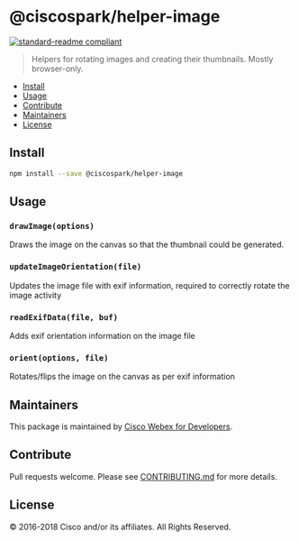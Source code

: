 # @ciscospark/helper-image

[![standard-readme compliant](https://img.shields.io/badge/readme%20style-standard-brightgreen.svg?style=flat-square)](https://github.com/RichardLitt/standard-readme)

> Helpers for rotating images and creating their thumbnails. Mostly browser-only.

- [Install](#install)
- [Usage](#usage)
- [Contribute](#contribute)
- [Maintainers](#maintainers)
- [License](#license)

## Install

```bash
npm install --save @ciscospark/helper-image
```

## Usage

### `drawImage(options)`

Draws the image on the canvas so that the thumbnail could be generated.

### `updateImageOrientation(file)`

Updates the image file with exif information, required to correctly rotate the image activity

### `readExifData(file, buf)`

Adds exif orientation information on the image file

### `orient(options, file)`

Rotates/flips the image on the canvas as per exif information

## Maintainers

This package is maintained by [Cisco Webex for Developers](https://developer.webex.com/).

## Contribute

Pull requests welcome. Please see [CONTRIBUTING.md](https://github.com/webex/spark-js-sdk/blob/master/CONTRIBUTING.md) for more details.

## License

© 2016-2018 Cisco and/or its affiliates. All Rights Reserved.
